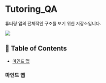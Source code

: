 # Tutoring_QA
튜터링 앱의 전체적인 구조를 보기 위한 저장소입니다.

![](/assets/tutal.png)

## :memo: Table of Contents

* [마인드 맵](#마인드-맵)



### 마인드 맵
